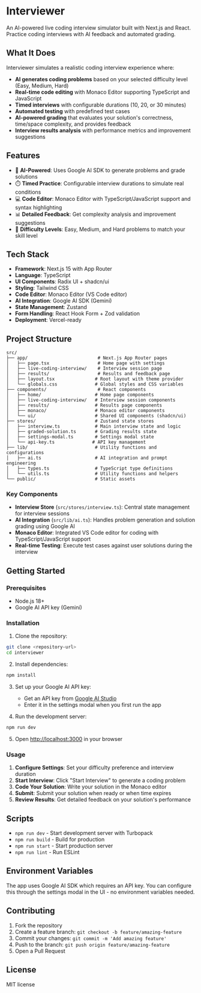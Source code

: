 # Interviewer

An AI-powered live coding interview simulator built with Next.js and React. Practice coding interviews with AI feedback and automated grading.

## What It Does

Interviewer simulates a realistic coding interview experience where:

- **AI generates coding problems** based on your selected difficulty level (Easy, Medium, Hard)
- **Real-time code editing** with Monaco Editor supporting TypeScript and JavaScript
- **Timed interviews** with configurable durations (10, 20, or 30 minutes)
- **Automated testing** with predefined test cases
- **AI-powered grading** that evaluates your solution's correctness, time/space complexity, and provides feedback
- **Interview results analysis** with performance metrics and improvement suggestions

## Features

- 🤖 **AI-Powered**: Uses Google AI SDK to generate problems and grade solutions
- ⏱️ **Timed Practice**: Configurable interview durations to simulate real conditions
- 💻 **Code Editor**: Monaco Editor with TypeScript/JavaScript support and syntax highlighting
- 📊 **Detailed Feedback**: Get complexity analysis and improvement suggestions
- 🎯 **Difficulty Levels**: Easy, Medium, and Hard problems to match your skill level

## Tech Stack

- **Framework**: Next.js 15 with App Router
- **Language**: TypeScript
- **UI Components**: Radix UI + shadcn/ui
- **Styling**: Tailwind CSS
- **Code Editor**: Monaco Editor (VS Code editor)
- **AI Integration**: Google AI SDK (Gemini)
- **State Management**: Zustand
- **Form Handling**: React Hook Form + Zod validation
- **Deployment**: Vercel-ready

## Project Structure

```
src/
├── app/                          # Next.js App Router pages
│   ├── page.tsx                  # Home page with settings
│   ├── live-coding-interview/    # Interview session page
│   ├── results/                  # Results and feedback page
│   ├── layout.tsx               # Root layout with theme provider
│   └── globals.css              # Global styles and CSS variables
├── components/                   # React components
│   ├── home/                    # Home page components
│   ├── live-coding-interview/   # Interview session components
│   ├── results/                 # Results page components
│   ├── monaco/                  # Monaco editor components
│   └── ui/                      # Shared UI components (shadcn/ui)
├── stores/                      # Zustand state stores
│   ├── interview.ts             # Main interview state and logic
│   ├── graded-solution.ts       # Grading results state
│   ├── settings-modal.ts        # Settings modal state
│   └── api-key.ts              # API key management
├── lib/                         # Utility functions and configurations
│   ├── ai.ts                    # AI integration and prompt engineering
│   ├── types.ts                 # TypeScript type definitions
│   └── utils.ts                 # Utility functions and helpers
└── public/                      # Static assets
```

### Key Components

- **Interview Store** (`src/stores/interview.ts`): Central state management for interview sessions
- **AI Integration** (`src/lib/ai.ts`): Handles problem generation and solution grading using Google AI
- **Monaco Editor**: Integrated VS Code editor for coding with TypeScript/JavaScript support
- **Real-time Testing**: Execute test cases against user solutions during the interview

## Getting Started

### Prerequisites

- Node.js 18+
- Google AI API key (Gemini)

### Installation

1. Clone the repository:

```bash
git clone <repository-url>
cd interviewer
```

2. Install dependencies:

```bash
npm install
```

3. Set up your Google AI API key:

   - Get an API key from [Google AI Studio](https://makersuite.google.com/app/apikey)
   - Enter it in the settings modal when you first run the app

4. Run the development server:

```bash
npm run dev
```

5. Open [http://localhost:3000](http://localhost:3000) in your browser

### Usage

1. **Configure Settings**: Set your difficulty preference and interview duration
2. **Start Interview**: Click "Start Interview" to generate a coding problem
3. **Code Your Solution**: Write your solution in the Monaco editor
4. **Submit**: Submit your solution when ready or when time expires
5. **Review Results**: Get detailed feedback on your solution's performance

## Scripts

- `npm run dev` - Start development server with Turbopack
- `npm run build` - Build for production
- `npm run start` - Start production server
- `npm run lint` - Run ESLint

## Environment Variables

The app uses Google AI SDK which requires an API key. You can configure this through the settings modal in the UI - no environment variables needed.

## Contributing

1. Fork the repository
2. Create a feature branch: `git checkout -b feature/amazing-feature`
3. Commit your changes: `git commit -m 'Add amazing feature'`
4. Push to the branch: `git push origin feature/amazing-feature`
5. Open a Pull Request

## License

MIT license
